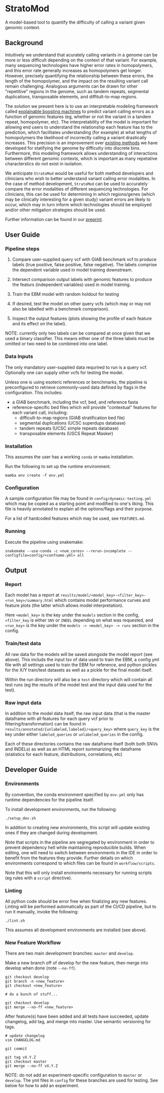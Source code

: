# StratoMod

A model-based tool to quantify the difficulty of calling a variant given genomic
context.

## Background

Intuitively we understand that acurately calling variants in a genome can be
more or less difficult depending on the context of that variant. For example,
many sequencing technologies have higher error rates in homopolymers, and this
error rate generally increases as homopolymers get longer. However, precisely
quantifying the relationship between these errors, the length of the
homopolymer, and the impact on the resulting variant call remain challenging.
Analogous arguments can be drawn for other "repetitive" regions in the genome,
such as tandem repeats, segmental duplications, transposable elements, and
diffitult-to-map regions.

The solution we present here is to use an interpretable modeling framework
called [explainable boosting machines](https://github.com/interpretml/interpret)
to predict variant calling errors as a function of genomic features (eg, whether
or not the variant in a tandem repeat, homopolymer, etc). The interpretability
of the model is important for allowing end users to understand the relationship
each feature has to the prediction, which facilitates understanding (for
example) at what lengths of homopolymers the likelihood of incorrectly calling a
variant drastically increases. This precision is an improvement over [existing
methods](https://github.com/ndwarshuis/giab-strats-smk) we have developed for
statifying the genome by difficulty into discrete bins. Furthermore, this
modeling framework allows understanding of interactions between different
genomic contexts, which is important as many repetative characterstics do not
exist in isolation.

We anticipate `StratoMod` would be useful for both method developers and
clinicians who wish to better understand variant calling error modalities. In
the case of method development, `StratoMod` can be used to accurately compare
the error modalities of different sequencing technologies. For clinicians, this
can be used for determining in which regions/genes (which may be clinically
interesting for a given study) variant errors are likely to occur, which may in
turn inform which technologies should be employed and/or other mitigation
strategies should be used.

Further information can be found in our
[preprint](https://www.biorxiv.org/content/10.1101/2023.01.20.524401v1).

## User Guide

### Pipeline steps

1. Compare user-supplied query vcf with GIAB benchmark vcf to produce labels
   (true positive, false positive, false negative). The labels comprise the
   dependent variable used in model training downstream.

2. Intersect comparison output labels with genomic features to produce the
   featurs (independent variables) used in model training.

3. Train the EBM model with random holdout for testing

4. If desired, test the model on other query vcfs (which may or may not also be
   labelled with a benchmark comparison).
   
5. Inspect the output features (plots showing the profile of each feature and
   its effect on the label).
   
NOTE: currently only two labels can be compared at once given that we used a
binary classifier. This means either one of the three labels must be omitted or
two need to be combined into one label.

### Data Inputs

The only mandatory user-supplied data requrired to run is a query vcf.
Optionally one can supply other vcfs for testing the model.

Unless one is using esoteric references or benchmarks, the pipeline is
preconfigured to retrieve commonly-used data defined by flags in the
configuration. This includes:
- a GIAB benchmark, including the vcf, bed, and reference fasta
- reference-specific bed files which will provide "contextual" features for each
  variant call, including:
  - difficult-to-map regions (GIAB stratification bed file)
  - segmental duplications (UCSC superdups database)
  - tandem repeats (UCSC simple repeats database)
  - transposable elements (USCS Repeat Masker)

### Installation

This assumes the user has a working `conda` or `mamba` installation.

Run the following to set up the runtime environment.

```
mamba env create -f env.yml
```

### Configuration

A sample configuration file may be found in `config/dynamic-testing.yml` which
may be copied as a starting point and modified to one's liking. This file is
heavily annotated to explain all the options/flags and their purpose.

For a list of hardcoded features which may be used, see `FEATURES.md`.

### Running

Execute the pipeline using snakemake:

```
snakemake --use-conda -c <num_cores> --rerun-incomplete --configfile=config/<confname.yml> all
```

## Output

### Report

Each model has a report at
`results/model/<model_key>-<filter_key>-<run_key>/summary.html` which contains
model performance curves and feature plots (the latter which allows model
interpretation).

Here `<model_key>` is the key under the `models` section in the config,
`<filter_key` is either `SNV` or `INDEL` depending on what was requested, and
`<run_key>` is the key under the `models -> <model_key> -> runs` section in the
config.


### Train/test data

All raw data for the models will be saved alongside the model report (see
above). This includs the input tsv of data used to train the EBM, a config yml
file with all settings used to train the EBM for reference, and python pickles
for the X/Y train/test datasets as well as a pickle for the final model itself.

Within the run directory will also be a `test` directory which will contain all
test runs (eg the results of the model test and the input data used for the
test).

### Raw input data

In addition to the model data itself, the raw input data (that is the master
dataframe with all features for each query vcf prior to
filtering/transformation) can be found in
`results/annotated/{unlabeled,labeled}/<query_key>` where `query_key` is the key
under either `labeled_queries` or `unlabeled_queries` in the config.

Each of these directories contains the raw dataframe itself (both both SNVs and
INDELs) as well as an HTML report summarizing the dataframe (statistics for each
feature, distributions, correlations, etc)

## Developer Guide

### Environments

By convention, the conda environment specified by `env.yml` only has runtime
dependencies for the pipeline itself.

To install development environments, run the following:

```
./setup_dev.sh
```

In addition to creating new environments, this script will update existing
ones if they are changed during development.

Note that scripts in the pipeline are segregated by environment in order to
prevent dependency hell while maintaining reproducible builds. When editing, one
will need to switch between environments in the IDE in order to benefit from the
features they provide. Further details on which environments correspond to which
files can be found in `workflow/scripts`.

Note that this will only install environments necessary for running scripts (eg
rules with a `script` directive).

### Linting

All python code should be error free when finalizing any new features. Linting
will be performed automatically as part of the CI/CD pipeline, but to run it
manually, invoke the following:

```
./lint.sh
```

This assumes all development environments are installed (see above).

### New Feature Workflow

There are two main development branches: `master` and `develop`.

Make a new branch off of develop for the new feature, then merge into develop
when done (note `--no-ff`).

```
git checkout develop
git branch -n <new_feature>
git checkout <new_feature>

# do a bunch of stuff...

git checkout develop
git merge --no-ff <new_feature>
```

After feature(s) have been added and all tests have succeeded, update changelog,
add tag, and merge into master. Use semantic versioning for tags.

```
# update changelog
vim CHANGELOG.md

git commit

git tag vX.Y.Z
git checkout master
git merge --no-ff vX.Y.Z
```

NOTE: do not add an experiment-specific configuration to `master` or `develop`.
The yml files in `config` for these branches are used for testing. See below
for how to add an experiment.
